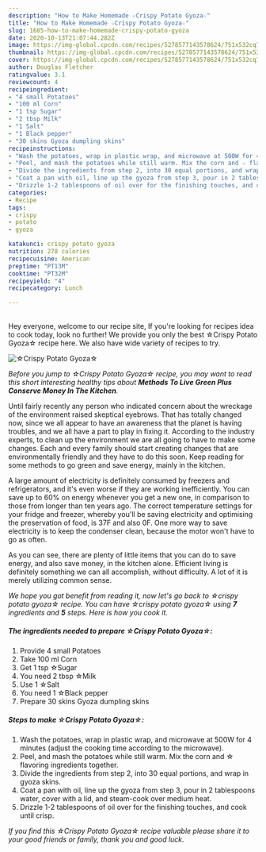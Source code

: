 ```yaml
---
description: "How to Make Homemade ☆Crispy Potato Gyoza☆"
title: "How to Make Homemade ☆Crispy Potato Gyoza☆"
slug: 1685-how-to-make-homemade-crispy-potato-gyoza
date: 2020-10-13T21:07:44.282Z
image: https://img-global.cpcdn.com/recipes/5278577143578624/751x532cq70/☆crispy-potato-gyoza☆-recipe-main-photo.jpg
thumbnail: https://img-global.cpcdn.com/recipes/5278577143578624/751x532cq70/☆crispy-potato-gyoza☆-recipe-main-photo.jpg
cover: https://img-global.cpcdn.com/recipes/5278577143578624/751x532cq70/☆crispy-potato-gyoza☆-recipe-main-photo.jpg
author: Douglas Fletcher
ratingvalue: 3.1
reviewcount: 4
recipeingredient:
- "4 small Potatoes"
- "100 ml Corn"
- "1 tsp Sugar"
- "2 tbsp Milk"
- "1 Salt"
- "1 Black pepper"
- "30 skins Gyoza dumpling skins"
recipeinstructions:
- "Wash the potatoes, wrap in plastic wrap, and microwave at 500W for 4 minutes (adjust the cooking time according to the microwave)."
- "Peel, and mash the potatoes while still warm. Mix the corn and ☆ flavoring ingredients together."
- "Divide the ingredients from step 2, into 30 equal portions, and wrap in gyoza skins."
- "Coat a pan with oil, line up the gyoza from step 3, pour in 2 tablespoons water, cover with a lid, and steam-cook over medium heat."
- "Drizzle 1-2 tablespoons of oil over for the finishing touches, and cook until crisp."
categories:
- Recipe
tags:
- crispy
- potato
- gyoza

katakunci: crispy potato gyoza 
nutrition: 278 calories
recipecuisine: American
preptime: "PT13M"
cooktime: "PT32M"
recipeyield: "4"
recipecategory: Lunch

---
```

<br>
Hey everyone, welcome to our recipe site, If you're looking for recipes idea to cook today, look no further! We provide you only the best ☆Crispy Potato Gyoza☆ recipe here. We also have wide variety of recipes to try.
<br>


![☆Crispy Potato Gyoza☆](https://img-global.cpcdn.com/recipes/5278577143578624/751x532cq70/☆crispy-potato-gyoza☆-recipe-main-photo.jpg)

<i>Before you jump to ☆Crispy Potato Gyoza☆ recipe, you may want to read this short interesting healthy tips about 
<strong>Methods To Live Green Plus Conserve Money In The Kitchen</strong>.</i>
</br>

Until fairly recently any person who indicated concern about the wreckage of the environment raised skeptical eyebrows. That has totally changed now, since we all appear to have an awareness that the planet is having troubles, and we all have a part to play in fixing it. According to the industry experts, to clean up the environment we are all going to have to make some changes. Each and every family should start creating changes that are environmentally friendly and they have to do this soon. Keep reading for some methods to go green and save energy, mainly in the kitchen.

A large amount of electricity is definitely consumed by freezers and refrigerators, and it's even worse if they are working inefficiently. You can save up to 60% on energy whenever you get a new one, in comparison to those from longer than ten years ago. The correct temperature settings for your fridge and freezer, whereby you'll be saving electricity and optimising the preservation of food, is 37F and also 0F. One more way to save electricity is to keep the condenser clean, because the motor won't have to go as often.

As you can see, there are plenty of little items that you can do to save energy, and also save money, in the kitchen alone. Efficient living is definitely something we can all accomplish, without difficulty. A lot of it is merely utilizing common sense.


<i>We hope you got benefit from reading it, now let's go back to ☆crispy potato gyoza☆ recipe. You can have ☆crispy potato gyoza☆ using <strong>7</strong> ingredients and <strong>5</strong> steps. Here is how you cook it.
</i>

##### The ingredients needed to prepare ☆Crispy Potato Gyoza☆:

1. Provide 4 small Potatoes
1. Take 100 ml Corn
1. Get 1 tsp ☆Sugar
1. You need 2 tbsp ☆Milk
1. Use 1 ☆Salt
1. You need 1 ☆Black pepper
1. Prepare 30 skins Gyoza dumpling skins


##### Steps to make ☆Crispy Potato Gyoza☆:

1. Wash the potatoes, wrap in plastic wrap, and microwave at 500W for 4 minutes (adjust the cooking time according to the microwave).
1. Peel, and mash the potatoes while still warm. Mix the corn and ☆ flavoring ingredients together.
1. Divide the ingredients from step 2, into 30 equal portions, and wrap in gyoza skins.
1. Coat a pan with oil, line up the gyoza from step 3, pour in 2 tablespoons water, cover with a lid, and steam-cook over medium heat.
1. Drizzle 1-2 tablespoons of oil over for the finishing touches, and cook until crisp.


<i>If you find this ☆Crispy Potato Gyoza☆ recipe valuable please share it to your good friends or family, thank you and good luck.</i>
